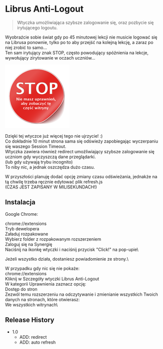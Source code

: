 # Librus Anti-Logout
> Wtyczka umożliwiająca szybsze zalogowanie się, oraz pozbycie się irytującego logoutu.

Wyobraźcie sobie świat gdy po 45 minutowej lekcji nie musicie logować się na Librusa ponownie, tylko po to aby przejść na kolejną lekcję, a zaraz po niej zrobić to samo... \
Ten sam irytujący znak STOP, często powodujący spóźnienia na lekcje, wywołujący zirytowanie w oczach uczniów... 

![](stop.png)

Dzięki tej wtyczce już więcej tego nie ujrzycie! :) \
Co dokładnie 10 minut strona sama się odświeży zapobiegając wyczerpaniu się waszego Session Timeout. \
Wtyczka zawiera również redirect umożliwiający szybsze zalogowanie się uczniom gdy wyczyszczą dane przeglądarki. \
(lub gdy używają trybu incognito) \
To niby nic, a jednak oszczędza dużo czasu. 

W przyszłości planuję dodać opcję zmiany czasu odświeżania, jednakże na tą chwilę trzeba ręcznie edytować plik refresh.js \
(CZAS JEST ZAPISANY W MILISEKUNDACH!) 

## Instalacja

Google Chrome:

chrome://extensions\
Tryb dewelopera\
Załaduj rozpakowane\
Wybierz folder z rozpakowanym rozszerzeniem\
Zaloguj się na Synergię\
Naciśnij na ikonkę wtyczki i naciśnij przycisk "Click!" na pop-upie\

Jeżeli wszystko działa, dostaniesz powiadomienie ze strony.\

W przypadku gdy nic się nie pokaże:\
chrome://extensions\
Kliknij w Szczegóły wtyczki Librus Anti-Logout\
W kategorii Uprawnienia zaznacz opcję:\
  Dostęp do stron\
  Zezwól temu rozszerzeniu na odczytywanie i zmienianie wszystkich Twoich danych na stronach, które otwierasz:\
  We wszystkich witrynach\

## Release History

* 1.0
    * ADD: redirect
	* ADD: auto refresh
